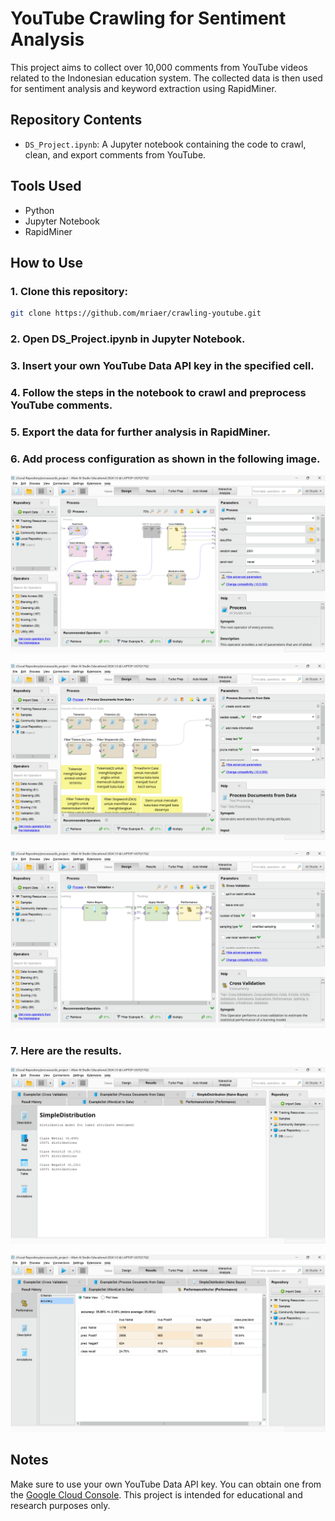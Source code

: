 # YouTube Crawling for Sentiment Analysis

This project aims to collect over 10,000 comments from YouTube videos related to the Indonesian education system. The collected data is then used for sentiment analysis and keyword extraction using RapidMiner.

## Repository Contents

- `DS_Project.ipynb`: A Jupyter notebook containing the code to crawl, clean, and export comments from YouTube.

## Tools Used

- Python
- Jupyter Notebook
- RapidMiner

## How to Use

### 1. Clone this repository:
   ```bash
   git clone https://github.com/mriaer/crawling-youtube.git
   ```

### 2. Open DS_Project.ipynb in Jupyter Notebook.

### 3. Insert your own YouTube Data API key in the specified cell.

### 4. Follow the steps in the notebook to crawl and preprocess YouTube comments.

### 5. Export the data for further analysis in RapidMiner.

### 6. Add process configuration as shown in the following image.
![Process](images/process1.png)

![Process](images/process2.png)

![Process](images/process3.png)

### 7. Here are the results.
![Result](images/result1.png)

![Result](images/result2.png)

## Notes

Make sure to use your own YouTube Data API key. You can obtain one from the [Google Cloud Console](https://console.cloud.google.com/). This project is intended for educational and research purposes only.
